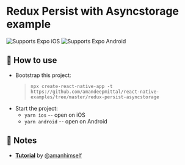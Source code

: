 # Redux Persist with Asyncstorage example

<p>
  <!-- iOS -->
  <img alt="Supports Expo iOS" longdesc="Supports Expo iOS" src="https://img.shields.io/badge/iOS-4630EB.svg?style=flat-square&logo=APPLE&labelColor=999999&logoColor=fff" />
  <!-- Android -->
  <img alt="Supports Expo Android" longdesc="Supports Expo Android" src="https://img.shields.io/badge/Android-4630EB.svg?style=flat-square&logo=ANDROID&labelColor=A4C639&logoColor=fff" />  
</p>

## 🚀 How to use

- Bootstrap this project:
  > `npx create-react-native-app -t https://github.com/amandeepmittal/react-native-examples/tree/master/redux-persist-asyncstorage`
- Start the project:
  - `yarn ios` -- open on iOS
  - `yarn android` -- open on Android

## 📝 Notes

- [**Tutorial**](https://blog.jscrambler.com/how-to-use-redux-persist-in-react-native-with-asyncstorage/) by [@amanhimself][@amanhimself]

[@amanhimself]: https://twitter.com/amanhimself
